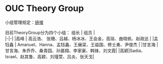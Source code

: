 
# OUC Theory Group 

小组管理规定：[链接](https://github.com/OUCTheoryGroup/TheoryGroup/blob/master/GroupRules.md)

目前TheoryGroup分为四个小组：
组长 | 组员 |  
|-|-|
|高峰 | 高云浩、 张珊、吕越、杨冰冰、王会金，高琰、曲晓帆、赵政达 | 
|孟钰鑫 | Amanuel、Hanna、孟钰鑫、王展梁、王益国、修士勇、尹俊杰 | 
|甘言海 | 甘言海、朱乔乔、桑青园、孙晨翔、李家豪、韩锋、刘文霞|
|高颖|Sadia、Israel、赵其鲁、高颖、刘瑾萱、吕炎、张天戈|
